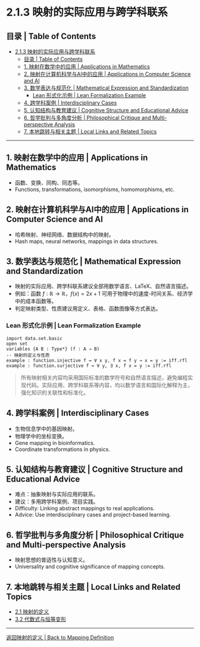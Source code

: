 # 2.1.3 映射的实际应用与跨学科联系

## 目录 | Table of Contents

- [2.1.3 映射的实际应用与跨学科联系](#213-映射的实际应用与跨学科联系)
  - [目录 | Table of Contents](#目录--table-of-contents)
  - [1. 映射在数学中的应用 | Applications in Mathematics](#1-映射在数学中的应用--applications-in-mathematics)
  - [2. 映射在计算机科学与AI中的应用 | Applications in Computer Science and AI](#2-映射在计算机科学与ai中的应用--applications-in-computer-science-and-ai)
  - [3. 数学表达与规范化 | Mathematical Expression and Standardization](#3-数学表达与规范化--mathematical-expression-and-standardization)
    - [Lean 形式化示例 | Lean Formalization Example](#lean-形式化示例--lean-formalization-example)
  - [4. 跨学科案例 | Interdisciplinary Cases](#4-跨学科案例--interdisciplinary-cases)
  - [5. 认知结构与教育建议 | Cognitive Structure and Educational Advice](#5-认知结构与教育建议--cognitive-structure-and-educational-advice)
  - [6. 哲学批判与多角度分析 | Philosophical Critique and Multi-perspective Analysis](#6-哲学批判与多角度分析--philosophical-critique-and-multi-perspective-analysis)
  - [7. 本地跳转与相关主题 | Local Links and Related Topics](#7-本地跳转与相关主题--local-links-and-related-topics)

---

## 1. 映射在数学中的应用 | Applications in Mathematics

- 函数、变换、同构、同态等。
- Functions, transformations, isomorphisms, homomorphisms, etc.

## 2. 映射在计算机科学与AI中的应用 | Applications in Computer Science and AI

- 哈希映射、神经网络、数据结构中的映射。
- Hash maps, neural networks, mappings in data structures.

## 3. 数学表达与规范化 | Mathematical Expression and Standardization

- 映射的实际应用、跨学科联系建议全部用数学语言、LaTeX、自然语言描述。
- 例如：函数 $f: \mathbb{R} \to \mathbb{R}$，$f(x) = 2x+1$ 可用于物理中的速度-时间关系、经济学中的成本函数等。
- 判定映射类型、性质建议用定义、表格、函数图像等方式表达。

### Lean 形式化示例 | Lean Formalization Example

```lean
import data.set.basic
open set
variables {A B : Type*} (f : A → B)
-- 映射的定义与性质
example : function.injective f ↔ ∀ x y, f x = f y → x = y := iff.rfl
example : function.surjective f ↔ ∀ y, ∃ x, f x = y := iff.rfl
```

> 所有映射相关内容均采用国际标准的数学符号和自然语言描述，避免编程实现代码。实际应用、跨学科联系等内容，均以数学语言和国际化解释为主，强化知识的关联性和标准化。

## 4. 跨学科案例 | Interdisciplinary Cases

- 生物信息学中的基因映射。
- 物理学中的坐标变换。
- Gene mapping in bioinformatics.
- Coordinate transformations in physics.

## 5. 认知结构与教育建议 | Cognitive Structure and Educational Advice

- 难点：抽象映射与实际应用的联系。
- 建议：多用跨学科案例、项目实践。
- Difficulty: Linking abstract mappings to real applications.
- Advice: Use interdisciplinary cases and project-based learning.

## 6. 哲学批判与多角度分析 | Philosophical Critique and Multi-perspective Analysis

- 映射思想的普适性与认知意义。
- Universality and cognitive significance of mapping concepts.

## 7. 本地跳转与相关主题 | Local Links and Related Topics

- [2.1 映射的定义](../2.1-映射的定义.md)
- [3.2 代数式与恒等变形](../../3-数与代数/3.2-代数式与恒等变形.md)

---

[返回映射的定义 | Back to Mapping Definition](../2.1-映射的定义.md)

